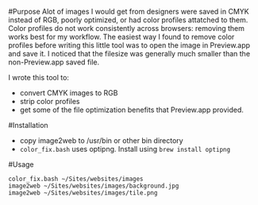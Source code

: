 #Purpose
Alot of images I would get from designers were saved in CMYK instead of RGB, poorly optimized, or had color profiles attatched to them. Color profiles do not work consistently across browsers: removing them works best for my workflow. The easiest way I found to remove color profiles before writing this little tool was to open the image in Preview.app and save it. I noticed that the filesize was generally much smaller than the non-Preview.app saved file.

I wrote this tool to:
* convert CMYK images to RGB
* strip color profiles 
* get some of the file optimization benefits that Preview.app provided.

#Installation
* copy image2web to /usr/bin or other bin directory
* `color_fix.bash` uses optipng. Install using `brew install optipng`

#Usage

	color_fix.bash ~/Sites/websites/images
	image2web ~/Sites/websites/images/background.jpg
	image2web ~/Sites/websites/images/tile.png
